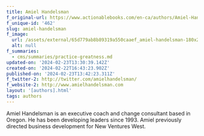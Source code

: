 ```yaml
---
title: Amiel Handelsman
f_original-url: https://www.actionablebooks.com/en-ca/authors/Amiel-Handelsman/
f_unique-id: '462'
slug: amiel-handelsman
f_image:
  url: /assets/external/65d779ab8b89319a550caaef_amiel-handelsman-180x220.jpeg
  alt: null
f_summaries:
  - cms/summaries/practice-greatness.md
updated-on: '2024-02-23T13:30:39.142Z'
created-on: '2024-02-22T16:43:23.902Z'
published-on: '2024-02-23T13:42:23.311Z'
f_twitter-2: http://twitter.com/amielhandelsman/
f_website-2: http://www.amielhandelsman.com
layout: '[authors].html'
tags: authors
---
```


Amiel Handelsman is an executive coach and change consultant based in Oregon. He has been developing leaders since 1993. Amiel previously directed business development for New Ventures West.
